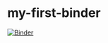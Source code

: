 # my-first-binder
[![Binder](https://mybinder.org/badge_logo.svg)](https://mybinder.org/v2/gh/Sankalp-swami/my-first-binder/HEAD)
